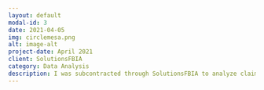 ```yaml
---
layout: default
modal-id: 3
date: 2021-04-05
img: circlemesa.png
alt: image-alt
project-date: April 2021
client: SolutionsFBIA
category: Data Analysis
description: I was subcontracted through SolutionsFBIA to analyze claims and contracted payments for a Mental Health Center in order to compare commercial payors to identify opportunities for contract negotiations.
---
```

